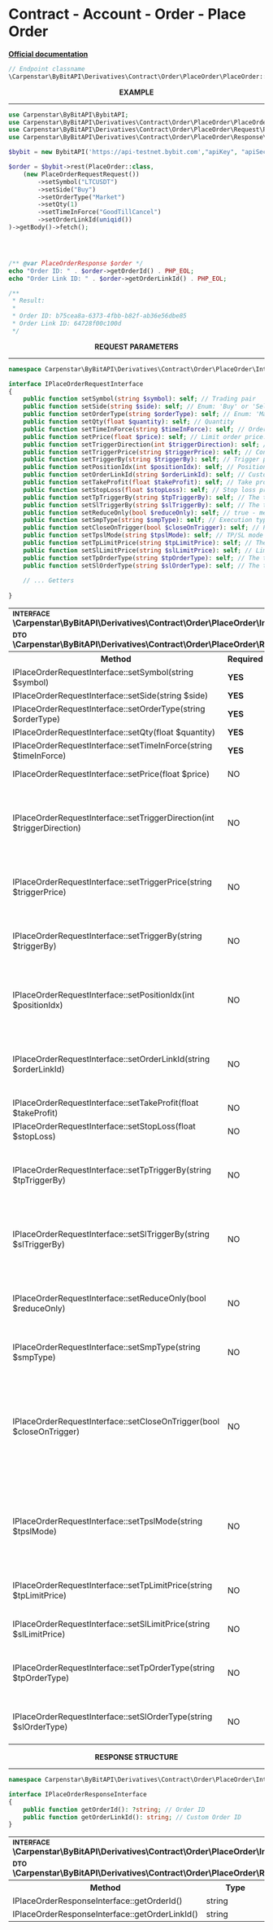 # Contract - Account - Order - Place Order
<b>[Official documentation](https://bybit-exchange.github.io/docs/derivatives/contract/place-order)</b>
```php
// Endpoint classname
\Carpenstar\ByBitAPI\Derivatives\Contract\Order\PlaceOrder\PlaceOrder::class
```

<p align="center" width="100%"><b>EXAMPLE</b></p>

---

```php
use Carpenstar\ByBitAPI\BybitAPI;
use Carpenstar\ByBitAPI\Derivatives\Contract\Order\PlaceOrder\PlaceOrder;
use Carpenstar\ByBitAPI\Derivatives\Contract\Order\PlaceOrder\Request\PlaceOrderRequestRequest;
use Carpenstar\ByBitAPI\Derivatives\Contract\Order\PlaceOrder\Response\PlaceOrderResponse;

$bybit = new BybitAPI('https://api-testnet.bybit.com',"apiKey", "apiSecret");

$order = $bybit->rest(PlaceOrder::class,
    (new PlaceOrderRequestRequest())
        ->setSymbol("LTCUSDT")
        ->setSide("Buy")
        ->setOrderType("Market")
        ->setQty(1)
        ->setTimeInForce("GoodTillCancel")
        ->setOrderLinkId(uniqid())
)->getBody()->fetch();




/** @var PlaceOrderResponse $order */
echo "Order ID: " . $order->getOrderId() . PHP_EOL;
echo "Order Link ID: " . $order->getOrderLinkId() . PHP_EOL;

/**
 * Result:
 *
 * Order ID: b75cea8a-6373-4fbb-b82f-ab36e56dbe85
 * Order Link ID: 64728f00c100d
 */
```

<p align="center" width="100%"><b>REQUEST PARAMETERS</b></p>

---

```php
namespace Carpenstar\ByBitAPI\Derivatives\Contract\Order\PlaceOrder\Interfaces\IPlaceOrderRequestInterface;

interface IPlaceOrderRequestInterface
{
    public function setSymbol(string $symbol): self; // Trading pair
    public function setSide(string $side): self; // Enum: 'Buy' or 'Sell'
    public function setOrderType(string $orderType): self; // Enum: 'Market' or 'Limit'
    public function setQty(float $quantity): self; // Quantity
    public function setTimeInForce(string $timeInForce): self; // Order execution mode. For possible values see official documentation
    public function setPrice(float $price): self; // Limit order price. Leave empty if orderType = Market
    public function setTriggerDirection(int $triggerDirection): self; // Conditional order parameter. Used to determine the expected direction of a conditional order.
    public function setTriggerPrice(string $triggerPrice): self; // Conditional order parameter.
    public function setTriggerBy(string $triggerBy): self; // Trigger price type. Default: LastPrice.
    public function setPositionIdx(int $positionIdx): self; // Position index. Required if hedging mode is enabled.
    public function setOrderLinkId(string $orderLinkId): self; // Custom order ID. Maximum 36 characters.
    public function setTakeProfit(float $takeProfit): self; // Take profit price
    public function setStopLoss(float $stopLoss): self; // Stop loss price
    public function setTpTriggerBy(string $tpTriggerBy): self; // The type of price at which the take profit is activated. Default: LastPrice
    public function setSlTriggerBy(string $slTriggerBy): self; // The type of price at which the stop loss is activated. Default: LastPrice
    public function setReduceOnly(bool $reduceOnly): self; // true - means that your position can only decrease in size if this order is triggered
    public function setSmpType(string $smpType): self; // Execution type SMP.
    public function setCloseOnTrigger(bool $closeOnTrigger): self; // Parameter for closing an order.
    public function setTpslMode(string $tpslMode): self; // TP/SL mode
    public function setTpLimitPrice(string $tpLimitPrice): self; // The limit order price when the take profit price is triggered. Only works when tpslMode=Partial or tpOrderType=Limit.
    public function setSlLimitPrice(string $slLimitPrice): self; // Limit order price when stop loss is triggered. Only works when tpslMode=Partial and slOrderType=Limit.
    public function setTpOrderType(string $tpOrderType): self; // The type of order that triggers the take profit.
    public function setSlOrderType(string $slOrderType): self; // The type of order that triggers the stop loss.
    
    // ... Getters
    
}
```
<table style="width: 100%">
  <tr>
    <td colspan="3" style="text-align: left">
        <sup><b>INTERFACE</b></sup> <br />
        <b>\Carpenstar\ByBitAPI\Derivatives\Contract\Order\PlaceOrder\Interfaces\IPlaceOrderRequestInterface::class</b>
    </td>
  </tr>
  <tr>
    <td colspan="3" style="text-align: left">
        <sup><b>DTO</b></sup> <br />
        <b>\Carpenstar\ByBitAPI\Derivatives\Contract\Order\PlaceOrder\Request\PlaceOrderRequest::class</b>
    </td>
  </tr>
  <tr>
    <th style="width: 45%; text-align: center">Method</th>
    <th style="width: 5%; text-align: center">Required</th>
    <th style="width: 50%; text-align: center">Description</th>
  </tr>
  <tr>
    <td>IPlaceOrderRequestInterface::setSymbol(string $symbol)</td>
    <td><b>YES</b></td>
    <td>Trading pair</td>
  </tr>
  <tr>
    <td>IPlaceOrderRequestInterface::setSide(string $side)</td>
    <td><b>YES</b></td>
    <td>Enum: 'Buy' or 'Sell'</td>
  </tr>
  <tr>
    <td>IPlaceOrderRequestInterface::setOrderType(string $orderType)</td>
    <td><b>YES</b></td>
    <td>Enum: 'Market' or 'Limit'</td>
  </tr>
  <tr>
    <td>IPlaceOrderRequestInterface::setQty(float $quantity)</td>
    <td><b>YES</b></td>
    <td>Quantity</td>
  </tr>
  <tr>
    <td>IPlaceOrderRequestInterface::setTimeInForce(string $timeInForce)</td>
    <td><b>YES</b></td>
    <td>Order execution mode. For possible values see <a href="https://www.bybit.com/en-US/help-center/s/article/What-Are-Time-In-Force-TIF-GTC-IOC-FOK" target="_blank">official documentation</a></td>
  </tr>
  <tr>
    <td>IPlaceOrderRequestInterface::setPrice(float $price)</td>
    <td>NO</td>
    <td>Limit order price. Leave empty if orderType = Market</td>
  </tr>
  <tr>
    <td>IPlaceOrderRequestInterface::setTriggerDirection(int $triggerDirection)</td>
    <td>NO</td>
    <td>
      Conditional order parameter. Used to determine the expected direction of a conditional order. <br />
      1: Triggered when the market price rises to the trigger price. <br />
      2: Triggered when the market price falls to the trigger price <br />
    </td>
  </tr>
  <tr>
    <td>IPlaceOrderRequestInterface::setTriggerPrice(string $triggerPrice)</td>
    <td>NO</td>
    <td>
      Conditional order parameter. <br /> 
      If you expect the price to rise and trigger your conditional order, make sure that: <br />
      triggerPrice > markPrice <br />
      Otherwise, triggerPrice < markPrice
    </td>
  </tr>
  <tr>
    <td>IPlaceOrderRequestInterface::setTriggerBy(string $triggerBy)</td>
    <td>NO</td>
    <td>
      Trigger price type. Default: LastPrice. <br />
      Possible values: <br />
      - LastPrice <br />
      - MarkPrice <br />
      - IndexPrice <br />
    </td>
  </tr>
  <tr>
    <td>IPlaceOrderRequestInterface::setPositionIdx(int $positionIdx)</td>
    <td>NO</td>
    <td>
      Position index. Required if hedging mode is enabled. <br />
      Possible values: <br />
      - 0: Unidirectional mode (default) <br />
      - 1: Long <br />
      - 2: Short <br />
    </td>
  </tr>
  <tr>
    <td>IPlaceOrderRequestInterface::setOrderLinkId(string $orderLinkId)</td>
    <td>NO</td>
    <td>
      Custom order ID. Maximum 36 characters. <br />
      Combinations of numbers, letters (uppercase and lowercase), dashes and underscores are supported. <br />
      The OrderLinkId can be reused after the original order is filled or cancelled.
    </td>
  </tr>
  <tr>
    <td>IPlaceOrderRequestInterface::setTakeProfit(float $takeProfit)</td>
    <td>NO</td>
    <td>Take profit price</td>
  </tr>
  <tr>
    <td>IPlaceOrderRequestInterface::setStopLoss(float $stopLoss)</td>
    <td>NO</td>
    <td>Stop loss price</td>
  </tr>
  <tr>
    <td>IPlaceOrderRequestInterface::setTpTriggerBy(string $tpTriggerBy)</td>
    <td>NO</td>
    <td>
      The type of price at which the take profit is activated. Default: LastPrice <br />
      Possible values: <br />
      - LastPrice <br />
      - MarkPrice <br />
      - IndexPrice <br />
    </td>
  </tr>
  <tr>
    <td>IPlaceOrderRequestInterface::setSlTriggerBy(string $slTriggerBy)</td>
    <td>NO</td>
    <td>
      The type of price at which the stop loss is activated. Default: LastPrice <br />
      Possible values: <br />
      - LastPrice <br />
      - MarkPrice <br />
      - IndexPrice <br />
    </td>
  </tr>
  <tr>
    <td>IPlaceOrderRequestInterface::setReduceOnly(bool $reduceOnly)</td>
    <td>NO</td>
    <td>
      <a href="https://www.bybit.com/en-US/help-center/s/article/What-is-a-Reduce-Only-Order" target="_blank">Description of the parameter in the official documentation</a> <br />
      true means that your position can only decrease in size if this order is triggered. <br />
      If "reduce_only" is true, then take profit/stop loss cannot be set.
    </td>
  </tr>
  <tr>
    <td>IPlaceOrderRequestInterface::setSmpType(string $smpType)</td>
    <td>NO</td>
    <td>
      <a href="https://bybit-exchange.github.io/docs/v3/smp" target="_blank">Description of the parameter in the official documentation</a> <br />
      Execution type SMP.
    </td>
  </tr>
  <tr>
    <td>IPlaceOrderRequestInterface::setCloseOnTrigger(bool $closeOnTrigger)</td>
    <td>NO</td>
    <td>
        <a href="https://www.bybit.com/en-US/help-center/bybitHC_Article?language=en_US&id=000001050" target="_blank">What is closing with a trigger order?</a> <br />
        Parameter for closing an order. This can only reduce your position, but not increase it. <br />
        If there is not enough available balance in the account when the close order is triggered, <br />
        then other active orders of similar contracts will be canceled or reduced. <br />
        It can be used to ensure that your stop loss reduces your position regardless of your current available margin.
    </td>
  </tr>
  <tr>
    <td>IPlaceOrderRequestInterface::setTpslMode(string $tpslMode)</td>
    <td>NO</td>
    <td>
      TP/SL mode <br />
        - Full: entire position by TP/SL. Then tpOrderType or slOrderType should be Market. <br />
        - Partial: partial execution of tp/sl. TP/SL limit orders are supported. Note: When creating a tp/sl constraint, the tpslMode parameter is required.
    </td>
  </tr>
  <tr>
    <td>IPlaceOrderRequestInterface::setTpLimitPrice(string $tpLimitPrice)</td>
    <td>NO</td>
    <td>
        The limit order price when the take profit price is triggered. <br />
        Only works when <b>tpslMode=Partial</b> or <b>tpOrderType=Limit</b>.
    </td>
  </tr>
  <tr>
    <td>IPlaceOrderRequestInterface::setSlLimitPrice(string $slLimitPrice)</td>
    <td>NO</td>
    <td>
        Limit order price when stop loss is triggered. <br />
        Only works when <b>tpslMode=Partial</b> and <b>slOrderType=Limit</b>.
    </td>
  </tr>
  <tr>
    <td>IPlaceOrderRequestInterface::setTpOrderType(string $tpOrderType)</td>
    <td>NO</td>
    <td>
        The type of order that triggers the take profit. <br />
        Possible values: Market (- default) or Limit. <br />
        For <b>tpslMode=Full</b> only <b>tpOrderType=Market</b> is supported.
    </td>
  </tr>
  <tr>
    <td>IPlaceOrderRequestInterface::setSlOrderType(string $slOrderType)</td>
    <td>NO</td>
    <td>
        The type of order that triggers the stop loss. <br />
        Possible values: Market (- default) or Limit. <br />
        For <b>tpslMode=Full</b> only <b>tpOrderType=Market</b> is supported.
    </td>
  </tr>
</table>



<p align="center" width="100%"><b>RESPONSE STRUCTURE</b></p>

---

```php
namespace Carpenstar\ByBitAPI\Derivatives\Contract\Order\PlaceOrder\Interfaces\IPlaceOrderResponseInterface;

interface IPlaceOrderResponseInterface
{
    public function getOrderId(): ?string; // Order ID
    public function getOrderLinkId(): string; // Custom Order ID
}
```
<table style="width: 100%">
  <tr>
    <td colspan="3">
        <sup><b>INTERFACE</b></sup> <br />
      <b>\Carpenstar\ByBitAPI\Derivatives\Contract\Order\PlaceOrder\Interfaces\IPlaceOrderResponseInterface::class</b>
    </td>
  </tr>
  <tr>
    <td colspan="3">
    <sup><b>DTO</b></sup> <br />
      <b>\Carpenstar\ByBitAPI\Derivatives\Contract\Order\PlaceOrder\Response\PlaceOrderResponse::class</b>
    </td>
  </tr>
  <tr>
    <th style="width: 20%; text-align: center">Method</th>
    <th style="width: 20%; text-align: center">Type</th>
    <th style="width: 60%; text-align: center">Description</th>
  </tr>
  <tr>
    <td>IPlaceOrderResponseInterface::getOrderId()</td>
    <td>string</td>
    <td>Order ID</td>
  </tr>
  <tr>
    <td>IPlaceOrderResponseInterface::getOrderLinkId()</td>
    <td>string</td>
    <td>Custom Order ID</td>
  </tr>
</table>
